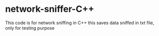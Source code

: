 # network-sniffer-C++
This code is for network sniffing in C++ this saves  data sniffed in txt file, only for testing purpose 
